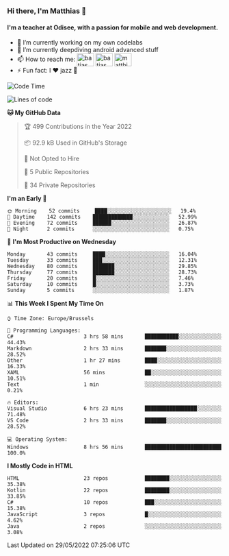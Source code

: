 ### Hi there, I'm Matthias 👋

#### I'm a teacher at Odisee, with a passion for mobile and web development.

- 🔭 I’m currently working on my own codelabs
- 🌱 I’m currently deepdiving android advanced stuff
- 📫 How to reach me: <a href="https://dev.to/batjas" target="_blank"><img align="center" src="https://raw.githubusercontent.com/rahuldkjain/github-profile-readme-generator/master/src/images/icons/Social/devto.svg" alt="batjas" height="30" width="40" /></a>
<a href="https://twitter.com/batjas" target="_blank"><img align="center" src="https://raw.githubusercontent.com/rahuldkjain/github-profile-readme-generator/master/src/images/icons/Social/twitter.svg" alt="batjas" height="30" width="40" /></a>
<a href="https://linkedin.com/in/matthiasdruwé" target="_blank"><img align="center" src="https://raw.githubusercontent.com/rahuldkjain/github-profile-readme-generator/master/src/images/icons/Social/linked-in-alt.svg" alt="matthiasdruwé" height="30" width="40" /></a>
- ⚡ Fun fact: I ❤ jazz 🎷


<!--START_SECTION:waka-->
![Code Time](http://img.shields.io/badge/Code%20Time-293%20hrs%2043%20mins-blue)

![Lines of code](https://img.shields.io/badge/From%20Hello%20World%20I%27ve%20Written-219%20Thousand%20lines%20of%20code-blue)

**🐱 My GitHub Data** 

> 🏆 499 Contributions in the Year 2022
 > 
> 📦 92.9 kB Used in GitHub's Storage 
 > 
> 🚫 Not Opted to Hire
 > 
> 📜 5 Public Repositories 
 > 
> 🔑 34 Private Repositories  
 > 
**I'm an Early 🐤** 

```text
🌞 Morning    52 commits     ████░░░░░░░░░░░░░░░░░░░░░   19.4% 
🌆 Daytime    142 commits    █████████████░░░░░░░░░░░░   52.99% 
🌃 Evening    72 commits     ██████░░░░░░░░░░░░░░░░░░░   26.87% 
🌙 Night      2 commits      ░░░░░░░░░░░░░░░░░░░░░░░░░   0.75%

```
📅 **I'm Most Productive on Wednesday** 

```text
Monday       43 commits     ████░░░░░░░░░░░░░░░░░░░░░   16.04% 
Tuesday      33 commits     ███░░░░░░░░░░░░░░░░░░░░░░   12.31% 
Wednesday    80 commits     ███████░░░░░░░░░░░░░░░░░░   29.85% 
Thursday     77 commits     ███████░░░░░░░░░░░░░░░░░░   28.73% 
Friday       20 commits     █░░░░░░░░░░░░░░░░░░░░░░░░   7.46% 
Saturday     10 commits     █░░░░░░░░░░░░░░░░░░░░░░░░   3.73% 
Sunday       5 commits      ░░░░░░░░░░░░░░░░░░░░░░░░░   1.87%

```


📊 **This Week I Spent My Time On** 

```text
⌚︎ Time Zone: Europe/Brussels

💬 Programming Languages: 
C#                       3 hrs 58 mins       ███████████░░░░░░░░░░░░░░   44.43% 
Markdown                 2 hrs 33 mins       ███████░░░░░░░░░░░░░░░░░░   28.52% 
Other                    1 hr 27 mins        ████░░░░░░░░░░░░░░░░░░░░░   16.33% 
XAML                     56 mins             ██░░░░░░░░░░░░░░░░░░░░░░░   10.51% 
Text                     1 min               ░░░░░░░░░░░░░░░░░░░░░░░░░   0.21%

🔥 Editors: 
Visual Studio            6 hrs 23 mins       █████████████████░░░░░░░░   71.48% 
VS Code                  2 hrs 33 mins       ███████░░░░░░░░░░░░░░░░░░   28.52%

💻 Operating System: 
Windows                  8 hrs 56 mins       █████████████████████████   100.0%

```

**I Mostly Code in HTML** 

```text
HTML                     23 repos            ████████░░░░░░░░░░░░░░░░░   35.38% 
Kotlin                   22 repos            ████████░░░░░░░░░░░░░░░░░   33.85% 
C#                       10 repos            ███░░░░░░░░░░░░░░░░░░░░░░   15.38% 
JavaScript               3 repos             █░░░░░░░░░░░░░░░░░░░░░░░░   4.62% 
Java                     2 repos             ░░░░░░░░░░░░░░░░░░░░░░░░░   3.08%

```



 Last Updated on 29/05/2022 07:25:06 UTC
<!--END_SECTION:waka-->
